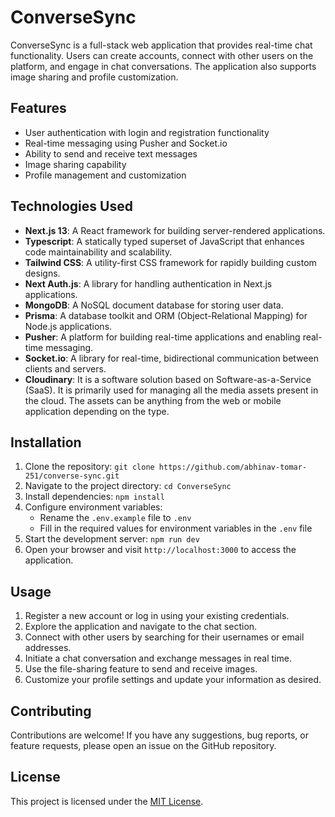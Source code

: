 # ConverseSync

ConverseSync is a full-stack web application that provides real-time chat functionality. Users can create accounts, connect with other users on the platform, and engage in chat conversations. The application also supports image sharing and profile customization.

## Features

- User authentication with login and registration functionality
- Real-time messaging using Pusher and Socket.io
- Ability to send and receive text messages
- Image sharing capability
- Profile management and customization

## Technologies Used

- **Next.js 13**: A React framework for building server-rendered applications.
- **Typescript**: A statically typed superset of JavaScript that enhances code maintainability and scalability.
- **Tailwind CSS**: A utility-first CSS framework for rapidly building custom designs.
- **Next Auth.js**: A library for handling authentication in Next.js applications.
- **MongoDB**: A NoSQL document database for storing user data.
- **Prisma**: A database toolkit and ORM (Object-Relational Mapping) for Node.js applications.
- **Pusher**: A platform for building real-time applications and enabling real-time messaging.
- **Socket.io**: A library for real-time, bidirectional communication between clients and servers.
- **Cloudinary**: It is a software solution based on Software-as-a-Service (SaaS). It is primarily used for managing all the media assets present in the cloud. The assets can be anything from the web or mobile application depending on the type.

## Installation

1. Clone the repository: `git clone https://github.com/abhinav-tomar-251/converse-sync.git`
2. Navigate to the project directory: `cd ConverseSync`
3. Install dependencies: `npm install`
4. Configure environment variables:
   - Rename the `.env.example` file to `.env`
   - Fill in the required values for environment variables in the `.env` file
5. Start the development server: `npm run dev`
6. Open your browser and visit `http://localhost:3000` to access the application.

## Usage

1. Register a new account or log in using your existing credentials.
2. Explore the application and navigate to the chat section.
3. Connect with other users by searching for their usernames or email addresses.
4. Initiate a chat conversation and exchange messages in real time.
5. Use the file-sharing feature to send and receive images.
6. Customize your profile settings and update your information as desired.

## Contributing

Contributions are welcome! If you have any suggestions, bug reports, or feature requests, please open an issue on the GitHub repository.

## License

This project is licensed under the [MIT License](https://github.com/abhinav-tomar-251/converse-sync/blob/main/LICENSE).
